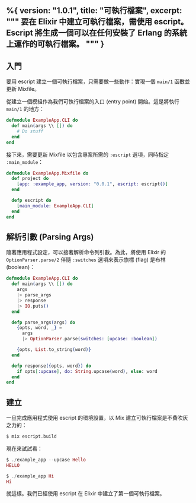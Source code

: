 %{
  version: "1.0.1",
  title: "可執行檔案",
  excerpt: """
  要在 Elixir 中建立可執行檔案，需使用 escript。Escript 將生成一個可以在任何安裝了 Erlang 的系統上運作的可執行檔案。
  """
}
---

## 入門

要用 escript 建立一個可執行檔案，只需要做一些動作：實現一個 `main/1` 函數並更新 Mixfile。

從建立一個模組作為我們可執行檔案的入口 (entry point) 開始。這是將執行 `main/1` 的地方：

```elixir
defmodule ExampleApp.CLI do
  def main(args \\ []) do
    # Do stuff
  end
end
```

接下來，需要更新 Mixfile 以包含專案所需的 `:escript` 選項，同時指定 `:main_module`：

```elixir
defmodule ExampleApp.Mixfile do
  def project do
    [app: :example_app, version: "0.0.1", escript: escript()]
  end

  defp escript do
    [main_module: ExampleApp.CLI]
  end
end
```

## 解析引數 (Parsing Args)

隨著應用程式設定，可以接著解析命令列引數。為此，將使用 Elixir 的 `OptionParser.parse/2` 伴隨 `:switches` 選項來表示旗標 (flag) 是布林 (boolean)： 

```elixir
defmodule ExampleApp.CLI do
  def main(args \\ []) do
    args
    |> parse_args
    |> response
    |> IO.puts()
  end

  defp parse_args(args) do
    {opts, word, _} =
      args
      |> OptionParser.parse(switches: [upcase: :boolean])

    {opts, List.to_string(word)}
  end

  defp response({opts, word}) do
    if opts[:upcase], do: String.upcase(word), else: word
  end
end
```

## 建立

一旦完成應用程式使用 escript 的環境設置，以 Mix 建立可執行檔案是不費吹灰之力的：

```elixir
$ mix escript.build
```

現在來試試看：

```elixir
$ ./example_app --upcase Hello
HELLO

$ ./example_app Hi
Hi
```

就這樣。我們已經使用 escript 在 Elixir 中建立了第一個可執行檔案。 
